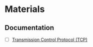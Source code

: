# Materials

## Documentation

- [ ] [Transmission Control Protocol (TCP)](https://www.rfc-editor.org/rfc/rfc9293.html)
